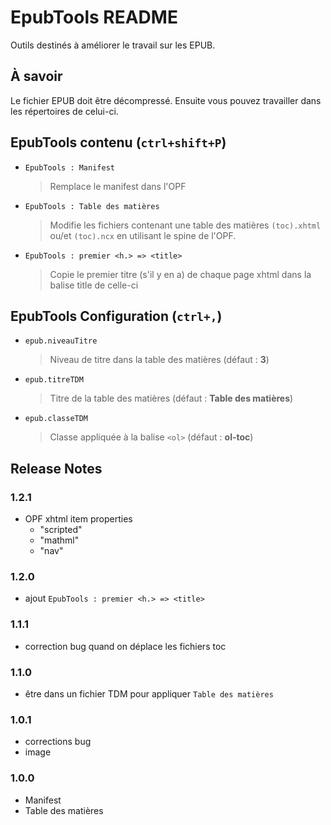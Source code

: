 # EpubTools README

Outils destinés à améliorer le travail sur les EPUB.

## À savoir
Le fichier EPUB doit être décompressé. Ensuite vous pouvez travailler dans les répertoires de celui-ci.

## EpubTools contenu (`ctrl+shift+P`)

- `EpubTools : Manifest`
    > Remplace le manifest dans l'OPF
- `EpubTools : Table des matières`
    > Modifie les fichiers contenant une table des matières `(toc).xhtml` ou/et `(toc).ncx` en utilisant le spine de l'OPF.
- `EpubTools : premier <h.> => <title>`
    > Copie le premier titre (s'il y en a) de chaque page xhtml dans la balise title de celle-ci

## EpubTools Configuration (`ctrl+,`)
- `epub.niveauTitre`
    > Niveau de titre dans la table des matières (défaut : **3**)
- `epub.titreTDM`
    > Titre de la table des matières (défaut : **Table des matières**)
- `epub.classeTDM`
    > Classe appliquée à la balise `<ol>` (défaut : **ol-toc**)


## Release Notes

### 1.2.1
- OPF xhtml item properties 
    - "scripted"
    - "mathml"
    - "nav"
    
### 1.2.0
- ajout `EpubTools : premier <h.> => <title>`

### 1.1.1
- correction bug quand on déplace les fichiers toc

### 1.1.0
- être dans un fichier TDM pour appliquer `Table des matières`

### 1.0.1
- corrections bug
- image

### 1.0.0
- Manifest
- Table des matières


